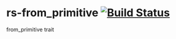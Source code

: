 rs-from_primitive [![Build Status](https://travis-ci.org/nathanfaucett/rs-from_primitive.svg?branch=master)](https://travis-ci.org/nathanfaucett/rs-from_primitive)
=====

from_primitive trait
